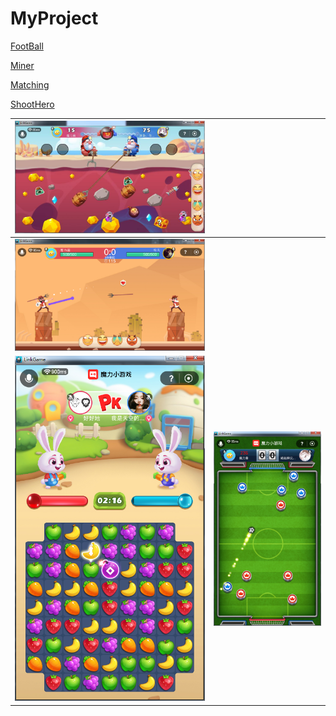# MyProject




[FootBall](https://github.com/BUGyyc/MyGallery/blob/master/res/game1.png)

[Miner](https://github.com/BUGyyc/MyGallery/blob/master/res/game2.jpg)

[Matching](https://github.com/BUGyyc/MyGallery/blob/master/res/game3.png)

[ShootHero](https://github.com/BUGyyc/MyGallery/blob/master/res/game4.png)



| ![????](https://raw.githubusercontent.com/BUGyyc/MyGallery/master/res/game2.jpg) |                                                              |
| ------------------------------------------------------------ | ------------------------------------------------------------ |
| ![????](<https://raw.githubusercontent.com/BUGyyc/MyGallery/master/res/game4.png>) |                                                              |
| ![????](https://raw.githubusercontent.com/BUGyyc/MyGallery/master/res/game3.png) | ![????](https://raw.githubusercontent.com/BUGyyc/MyGallery/master/res/game1.png) |

